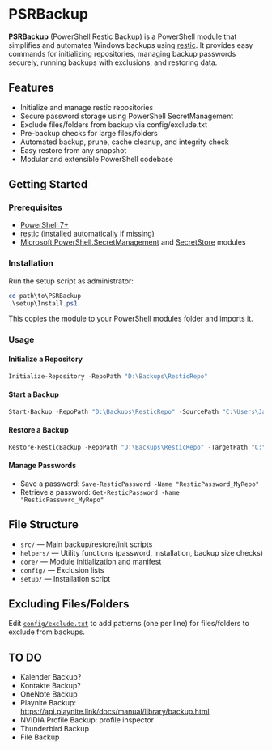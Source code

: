 # PSRBackup

**PSRBackup** (PowerShell Restic Backup) is a PowerShell module that simplifies and automates Windows backups using [restic](https://restic.net/). It provides easy commands for initializing repositories, managing backup passwords securely, running backups with exclusions, and restoring data.

## Features

- Initialize and manage restic repositories
- Secure password storage using PowerShell SecretManagement
- Exclude files/folders from backup via config/exclude.txt
- Pre-backup checks for large files/folders
- Automated backup, prune, cache cleanup, and integrity check
- Easy restore from any snapshot
- Modular and extensible PowerShell codebase

## Getting Started

### Prerequisites

- [PowerShell 7+](https://github.com/PowerShell/PowerShell)
- [restic](https://restic.net/) (installed automatically if missing)
- [Microsoft.PowerShell.SecretManagement](https://www.powershellgallery.com/packages/Microsoft.PowerShell.SecretManagement) and [SecretStore](https://www.powershellgallery.com/packages/Microsoft.PowerShell.SecretStore) modules

### Installation

Run the setup script as administrator:

```powershell
cd path\to\PSRBackup
.\setup\Install.ps1
```

This copies the module to your PowerShell modules folder and imports it.

### Usage

#### Initialize a Repository

```powershell
Initialize-Repository -RepoPath "D:\Backups\ResticRepo"
```

#### Start a Backup

```powershell
Start-Backup -RepoPath "D:\Backups\ResticRepo" -SourcePath "C:\Users\Jax\Documents" -ExcludeFile "config\exclude.txt"
```

#### Restore a Backup

```powershell
Restore-ResticBackup -RepoPath "D:\Backups\ResticRepo" -TargetPath "C:\Restore"
```

#### Manage Passwords

- Save a password: `Save-ResticPassword -Name "ResticPassword_MyRepo"`
- Retrieve a password: `Get-ResticPassword -Name "ResticPassword_MyRepo"`

## File Structure

- `src/` — Main backup/restore/init scripts
- `helpers/` — Utility functions (password, installation, backup size checks)
- `core/` — Module initialization and manifest
- `config/` — Exclusion lists
- `setup/` — Installation script

## Excluding Files/Folders

Edit [`config/exclude.txt`](config/exclude.txt) to add patterns (one per line) for files/folders to exclude from backups.


## TO DO

- Kalender Backup?
- Kontakte Backup?
- OneNote Backup
- Playnite Backup: https://api.playnite.link/docs/manual/library/backup.html
- NVIDIA Profile Backup: profile inspector
- Thunderbird Backup
- File Backup
